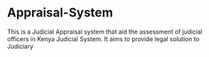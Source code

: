 # Appraisal-System
This is a Judicial Appraisal system that aid the assessment of judicial officers in Kenya Judicial System.
It aims to provide legal solution to Judiciary
